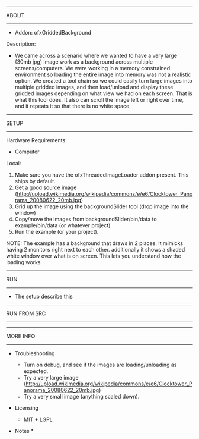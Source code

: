 ************************************************
 ABOUT 
************************************************
* Addon: ofxGriddedBackground

Description:
* We came across a scenario where we wanted to have a very large (30mb jpg) image work as a background
   across multiple screens/computers.  We were working in a memory constrained environment so loading
   the entire image into memory was not a realistic option.  We created a tool chain so we could easily
   turn large images into multiple gridded images, and then load/unload and display these gridded images
   depending on what view we had on each screen.  That is what this tool does.  It also can scroll the
   image left or right over time, and it repeats it so that there is no white space.



************************************************
 SETUP
************************************************
Hardware Requirements:
  * Computer

Local:
  1. Make sure you have the ofxThreadedImageLoader addon present.  This ships by default.
  2. Get a good source image (http://upload.wikimedia.org/wikipedia/commons/e/e6/Clocktower_Panorama_20080622_20mb.jpg)
  3. Grid up the image using the backgroundSlider tool (drop image into the window)
  4. Copy/move the images from backgroundSlider/bin/data to example/bin/data (or whatever project)
  5. Run the example (or your project).

NOTE: The example has a background that draws in 2 places.  It mimicks having 2 monitors right next to each other.
       additionally it shows a shaded white window over what is on screen.  This lets you understand how the loading works.

************************************************
 RUN
************************************************

  * The setup describe this

************************************************
 RUN FROM SRC 
************************************************

************************************************
 MORE INFO 
************************************************

* Troubleshooting
  * Turn on debug, and see if the images are loading/unloading as expected.
  * Try a very large image (http://upload.wikimedia.org/wikipedia/commons/e/e6/Clocktower_Panorama_20080622_20mb.jpg)
  * Try a very small image (anything scaled down).

* Licensing
  * MIT + LGPL

* Notes
  *

